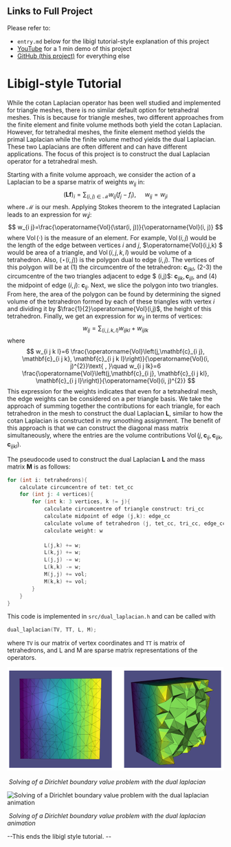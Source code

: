 ## Links to Full Project

Please refer to:

-   ```entry.md``` below for the libigl tutorial-style explanation of this project
-   [YouTube](https://youtu.be/0IMYSC3cPkQ) for a 1 min demo of this project
-   [GitHub (this project)](https://github.com/estherlin/dual-laplace) for everything else



# Libigl-style Tutorial

While the cotan Laplacian operator has been well studied and implemented for triangle meshes, there is no similar default option for tetrahedral meshes. This is because for triangle meshes, two different approaches from the finite element and finite volume methods both yield the cotan Laplacian. However, for tetrahedral meshes, the finite element method yields the primal Laplacian while the finite volume method yields the dual Laplacian. These two Laplacians are often different and can have different applications. The focus of this project is to construct the dual Laplacian operator for a tetrahedral mesh. 

Starting with a finite volume approach, we consider the action of a Laplacian to be a sparse matrix of weights $w_{ij}$ in:
$$
(\mathbf{L f})_{i}=\sum_{(i, j) \in \mathcal{M}} w_{i j}\left(f_{j}-f_{i}\right) \text{, }\quad w_{i j}=w_{j i}
$$
where $\mathcal{M}$ is our mesh. Applying Stokes theorem to the integrated Laplacian leads to an expression for $w_ij$:
$$
w_{i j}=\frac{\operatorname{Vol}(\star(i, j))}{\operatorname{Vol}(i, j)}
$$
where $\operatorname{Vol}(\cdot)$ is the measure of an element. For example, $\operatorname{Vol}(i,j)$ would be the length of the edge between vertices $i$ and $j$, $\operatorname{Vol}(i,j,k) $ would be area of a triangle, and $\operatorname{Vol}(i,j,k,l)$ would be volume of a tetrahedron. Also, $(\star(i,j))$ is the polygon dual to edge $(i, j)$. The vertices of this polygon will be at (1) the circumcentre of the tetrahedron: $\textbf{c}_{ijkl}$, (2-3) the circumcentre of the two triangles adjacent to edge $ (i,j)$: $\textbf{c}_{ijk}, \textbf{c}_{ijl}$, and (4) the midpoint of edge $(i,j)$: $\textbf{c}_{ij}$. Next, we slice the polygon into two triangles. From here, the area of the polygon can be found by determining the signed volume of the tetrahedron formed by each of these triangles with vertex $i$ and dividing it by $\frac{1}{2}\operatorname{Vol}(i,j)$, the height of this tetrahedron. Finally, we get an expression for $w_{ij}$ in terms of vertices:
$$
w_{i j}=\sum_{(i, j, k, l)} w_{i j k l}+w_{i j l k}
$$
where
$$
w_{i j k l}=6 \frac{\operatorname{Vol}\left(j,\mathbf{c}_{i j}, \mathbf{c}_{i j k}, \mathbf{c}_{i j k l}\right)}{\operatorname{Vol}(i, j)^{2}}\text{ , }\quad w_{i j lk}=6 \frac{\operatorname{Vol}\left(j,\mathbf{c}_{i j}, \mathbf{c}_{i j kl}, \mathbf{c}_{i j  l}\right)}{\operatorname{Vol}(i, j)^{2}}
$$
This expression for the weights indicates that even for a tetrahedral mesh, the edge weights can be considered on a per triangle basis. We take the approach of summing together the contributions for each triangle, for each tetrahedron in the mesh to construct the dual Laplacian $\mathbf{L}$, similar to how the cotan Laplacian is constructed in my smoothing assignment. The benefit of this approach is that we can construct the diagonal mass matrix simultaneously, where the entries are the volume contributions $\operatorname{Vol}\left(j, \mathbf{c}_{i j}, \mathbf{c}_{i j k}, \mathbf{c}_{i j k l}\right)$.

The pseudocode used to construct the dual Laplacian $\mathbf{L}$ and the mass matrix $\textbf{M}$ is as follows:

```c++
for (int i: tetrahedrons){
    calculate circumcentre of tet: tet_cc
    for (int j: 4 vertices){
        for (int k: 3 vertices, k != j){
            calculate circumcentre of triangle construct: tri_cc
            calculate midpoint of edge (j,k): edge_cc
            calculate volume of tetrahedron (j, tet_cc, tri_cc, edge_cc): vol
            calculate weight: w
              
            L(j,k) += w;
            L(k,j) += w;
            L(j,j) -= w;
            L(k,k) -= w;
            M(j,j) += vol;
            M(k,k) += vol;
        }
    }
}
```

This code is implemented in ```src/dual_laplacian.h``` and can be called with

```c++
dual_laplacian(TV, TT, L, M);
```

where ```TV``` is our matrix of vertex coordinates and ```TT``` is matrix of tetrahedrons, and L and M are sparse matrix representations of the operators. 

![Solving of a Dirichlet boundary value problem with the dual laplacian](./assets/aggregate_view.png)

​	*Solving of a Dirichlet boundary value problem with the dual laplacian*

![Solving of a Dirichlet boundary value problem with the dual laplacian animation](./assets/dual_cube.gif)

​	*Solving of a Dirichlet boundary value problem with the dual laplacian animation*

--This ends the libigl style tutorial. --
